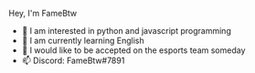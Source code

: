 Hey, I'm FameBtw
- 👀 I am interested in python and javascript programming
- 🌱 I am currently learning English
- 💞️ I would like to be accepted on the esports team someday
- 📫 Discord: FameBtw#7891
